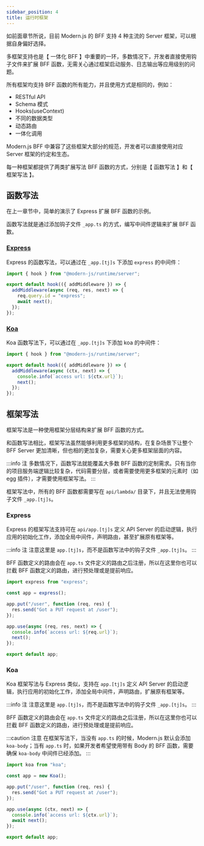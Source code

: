 ```yaml
---
sidebar_position: 4
title: 运行时框架
---
```


如前面章节所说，目前 Modern.js 的 BFF 支持 4 种主流的 Server 框架，可以根据自身偏好选择。

多框架支持也是【 一体化 BFF 】中重要的一环，多数情况下，开发者直接使用钩子文件来扩展 BFF 函数，无需关心通过框架启动服务、日志输出等应用级别的问题。

所有框架均支持 BFF 函数的所有能力，并且使用方式是相同的，例如：

- RESTful API
- Schema 模式
- Hooks(useContext)
- 不同的数据类型
- 动态路由
- 一体化调用

Modern.js BFF 中兼容了这些框架大部分的规范，开发者可以直接使用对应 Server 框架的约定和生态。

每一种框架都提供了两类扩展写法 BFF 函数的方式，分别是【 函数写法 】和【 框架写法 】。

## 函数写法

在上一章节中，简单的演示了 Express 扩展 BFF 函数的示例。

函数写法就是通过添加钩子文件 `_app.ts` 的方式，编写中间件逻辑来扩展 BFF 函数。

### [Express](https://expressjs.com/)

Express 的函数写法，可以通过在 `_app.[tj]s` 下添加 `express` 的中间件：

```ts
import { hook } from "@modern-js/runtime/server";

export default hook(({ addMiddleware }) => {
  addMiddleware(async (req, res, next) => {
    req.query.id = "express";
    await next();
  });
});
```

### [Koa](https://koajs.com/)

Koa 函数写法下，可以通过在 `_app.[tj]s` 下添加 koa 的中间件：

```ts
import { hook } from "@modern-js/runtime/server";

export default hook(({ addMiddleware }) => {
  addMiddleware(async (ctx, next) => {
    console.info(`access url: ${ctx.url}`);
    next();
  });
});
```

## 框架写法

框架写法是一种使用框架分层结构来扩展 BFF 函数的方式。

和函数写法相比，框架写法虽然能够利用更多框架的结构，在复杂场景下让整个 BFF Server 更加清晰，但也相的更加复杂，需要关心更多框架层面的内容。

:::info 注
多数情况下，函数写法就能覆盖大多数 BFF 函数的定制需求。只有当你的项目服务端逻辑比较复杂，代码需要分层，或者需要使用更多框架的元素时（如 egg 插件），才需要使用框架写法。
:::

框架写法中，所有的 BFF 函数都需要写在 `api/lambda/` 目录下，并且无法使用钩子文件 `_app.[tj]s`。

### Express

Express 的框架写法支持可在 `api/app.[tj]s` 定义 API Server 的启动逻辑，执行应用的初始化工作，添加全局中间件，声明路由，甚至扩展原有框架等。

:::info 注
注意这里是 `app.[tj]s`，而不是函数写法中的钩子文件 `_app.[tj]s`。
:::

BFF 函数定义的路由会在 `app.ts` 文件定义的路由之后注册，所以在这里你也可以拦截 BFF 函数定义的路由，进行预处理或是提前响应。

```ts title="api/app.ts"
import express from "express";

const app = express();

app.put("/user", function (req, res) {
  res.send("Got a PUT request at /user");
});

app.use(async (req, res, next) => {
  console.info(`access url: ${req.url}`);
  next();
});

export default app;
```

### Koa

Koa 框架写法与 Express 类似，支持在 `app.[tj]s` 定义 API Server 的启动逻辑，执行应用的初始化工作，添加全局中间件，声明路由，扩展原有框架等。

:::info 注
注意这里是 `app.[tj]s`，而不是函数写法中的钩子文件 `_app.[tj]s`。
:::

BFF 函数定义的路由会在 `app.ts` 文件定义的路由之后注册，所以在这里你也可以拦截 BFF 函数定义的路由，进行预处理或是提前响应。

:::caution 注意
在框架写法下，当没有 `app.ts` 的时候，Modern.js 默认会添加 `koa-body`；当有 `app.ts` 时，如果开发者希望使用带有 Body 的 BFF 函数，需要确保 `koa-body` 中间件已经添加。
:::

```ts title=api/app.ts
import koa from "koa";

const app = new Koa();

app.put("/user", function (req, res) {
  res.send("Got a PUT request at /user");
});

app.use(async (ctx, next) => {
  console.info(`access url: ${ctx.url}`);
  await next();
});

export default app;
```

